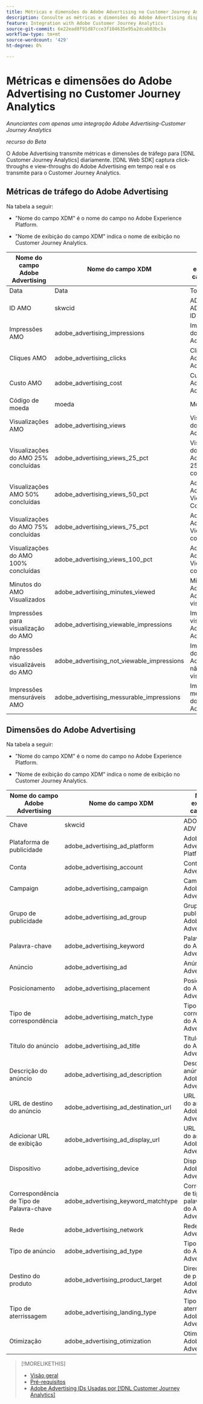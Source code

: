 ```yaml
---
title: Métricas e dimensões do Adobe Advertising no Customer Journey Analytics
description: Consulte as métricas e dimensões do Adobe Advertising disponíveis no Customer Journey Analytics.
feature: Integration with Adobe Customer Journey Analytics
source-git-commit: 6e22ead8f91d87cce3f104635e95a2dcab03bc3a
workflow-type: tm+mt
source-wordcount: '429'
ht-degree: 0%

---
```


# Métricas e dimensões do Adobe Advertising no Customer Journey Analytics

*Anunciantes com apenas uma integração Adobe Advertising-Customer Journey Analytics*

*recurso do Beta*

O Adobe Advertising transmite métricas e dimensões de tráfego para [!DNL Customer Journey Analytics] diariamente. [!DNL Web SDK] captura click-throughs e view-throughs do Adobe Advertising em tempo real e os transmite para o Customer Journey Analytics.

## Métricas de tráfego do Adobe Advertising

<!-- Verify column names -->

Na tabela a seguir:

* &quot;Nome do campo XDM&quot; é o nome do campo no Adobe Experience Platform.

* &quot;Nome de exibição do campo XDM&quot; indica o nome de exibição no Customer Journey Analytics.

| Nome do campo Adobe Advertising | Nome do campo XDM | Nome de exibição do campo XDM | Source |
|------------------------------|----------------|------------------------|--------|
| Data | Data | Todos | |
| ID AMO | skwcid | ADOBE ADVERTISING ID | Todos |
| Impressões AMO | adobe_advertising_impressions | Impressões do Adobe Advertising | Todos |
| Cliques AMO | adobe_advertising_clicks | Cliques do Adobe Advertising | Todos |
| Custo AMO | adobe_advertising_cost | Custo do Adobe Advertising | Todos |
| Código de moeda | moeda | Moeda | Todos |
| Visualizações AMO | adobe_advertising_views | Visualizações do Adobe Advertising | Ad Cloud DSP |
| Visualizações do AMO 25% concluídas | adobe_advertising_views_25_pct | Visualizações do Adobe Advertising 25% concluídas | Ad Cloud DSP |
| Visualizações AMO 50% concluídas | adobe_advertising_views_50_pct | Adobe Advertising Views 50% Concluídas | Ad Cloud DSP |
| Visualizações do AMO 75% concluídas | adobe_advertising_views_75_pct | Adobe Advertising Views 75% concluído | Ad Cloud DSP |
| Visualizações do AMO 100% concluídas | adobe_advertising_views_100_pct | Adobe Advertising Views 100% concluídas | Ad Cloud DSP |
| Minutos do AMO Visualizados | adobe_advertising_minutes_viewed | Minutos do Adobe Advertising visualizados | Ad Cloud DSP |
| Impressões para visualização do AMO | adobe_advertising_viewable_impressions | Impressões visíveis do Adobe Advertising | Ad Cloud DSP |
| Impressões não visualizáveis do AMO | adobe_advertising_not_viewable_impressions | Impressões do Adobe Advertising não visualizáveis | Ad Cloud DSP |
| Impressões mensuráveis AMO | adobe_advertising_messurable_impressions | Impressões mensuráveis do Adobe Advertising | Ad Cloud DSP |

<!--
| Adobe Advertising Landing Page Views | adobe_advertising_landing_page_views | Adobe Advertising Landing Page Views | Meta Only |
| Adobe Advertising App Events | adobe_advertising_app_events | Adobe Advertising App Events | Meta Only |
| Adobe Advertising Engagements | adobe_advertising_engagements | Adobe Advertising Engagements | Meta Only |
| Adobe Advertising Ad Platform Conversions | adobe_advertising_ad_platform_conversions | Adobe Advertising Ad Platform Conversions | Meta Only |
| Adobe Advertising App Installs | adobe_advertising_app_installs | Adobe Advertising App Installs | Meta Only |
| Adobe Advertising Ad Platform Conversion Value | adobe_advertising_ad_platform_conversion_value | Adobe Advertising Ad Platform Conversion Value | Meta Only |
| Adobe Advertising Ad Platform Leads | adobe_advertising_ad_platform_leads | Adobe Advertising Ad Platform Leads | Meta Only |
| Adobe Advertising Page Like | adobe_advertising_page_like | Adobe Advertising Page Like | Meta Only |
| Adobe Advertising Phone Calls | adobe_advertising_phone_calls | Adobe Advertising Phone Calls | Meta Only |
| Adobe Advertising Messages | adobe_advertising_messages | Adobe Advertising Messages | Meta Only |
-->

## Dimensões do Adobe Advertising

Na tabela a seguir:

* &quot;Nome do campo XDM&quot; é o nome do campo no Adobe Experience Platform.

* &quot;Nome de exibição do campo XDM&quot; indica o nome de exibição no Customer Journey Analytics.

| Nome do campo Adobe Advertising | Nome do campo XDM | Nome de exibição do campo XDM | Source |
|------------------------------|----------------|------------------------|--------|
| Chave | skwcid | ADOBE ADVERTISING ID |
| Plataforma de publicidade | adobe_advertising_ad_platform | Adobe Advertising Ad Platform |
| Conta | adobe_advertising_account | Conta do Adobe Advertising |
| Campaign | adobe_advertising_campaign | Campanha Adobe Advertising |
| Grupo de publicidade | adobe_advertising_ad_group | Grupo de publicidade do Adobe Advertising |
| Palavra-chave | adobe_advertising_keyword | Palavra-chave do Adobe Advertising |
| Anúncio | adobe_advertising_ad | Anúncio Adobe Advertising |
| Posicionamento | adobe_advertising_placement | Posicionamento do Adobe Advertising |
| Tipo de correspondência | adobe_advertising_match_type | Tipo de correspondência do Adobe Advertising |
| Título do anúncio | adobe_advertising_ad_title | Título do anúncio do Adobe Advertising |
| Descrição do anúncio | adobe_advertising_ad_description | Descrição de anúncio do Adobe Advertising |
| URL de destino do anúncio | adobe_advertising_ad_destination_url | URL de destino do anúncio Adobe Advertising |
| Adicionar URL de exibição | adobe_advertising_ad_display_url | URL de exibição do anúncio do Adobe Advertising |
| Dispositivo | adobe_advertising_device | Dispositivo Adobe Advertising |
| Correspondência de Tipo de Palavra-chave | adobe_advertising_keyword_matchtype | Correspondência de tipo de palavra-chave do Adobe Advertising |
| Rede | adobe_advertising_network | Rede Adobe Advertising |
| Tipo de anúncio | adobe_advertising_ad_type | Tipo de anúncio do Adobe Advertising |
| Destino do produto | adobe_advertising_product_target | Direcionamento de produto do Adobe Advertising |
| Tipo de aterrissagem | adobe_advertising_landing_type | Tipo de aterrissagem do Adobe Advertising |
| Otimização | adobe_advertising_otimization | Otimização do Adobe Advertising |

>[!MORELIKETHIS]
>
>* [Visão geral](overview.md)
>* [Pré-requisitos](prerequisites.md)
>* [Adobe Advertising IDs Usadas por [!DNL Customer Journey Analytics]](ids.md)
